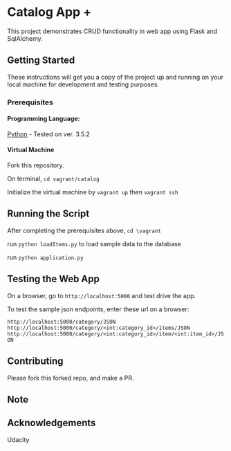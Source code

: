 
# Catalog App +

This project demonstrates CRUD functionality in web app using Flask and SqlAlchemy.

## Getting Started

These instructions will get you a copy of the project up and running on your local machine for development and testing purposes.

### Prerequisites

#### Programming Language:

[Python](https://www.python.org/) - Tested on ver. 3.5.2

#### Virtual Machine

Fork this repository.

On terminal, `cd vagrant/catalog`

Initialize the virtual machine by `vagrant up` then `vagrant ssh`


## Running the Script

After completing the prerequisites above, `cd \vagrant`

run `python loadItems.py` to load sample data to the database

run `python application.py`

## Testing the Web App

On a browser, go to `http://localhost:5000` and test drive the app.

To test the sample json endpoints, enter these url on a browser:

`http://localhost:5000/category/JSON`
`http://localhost:5000/category/<int:category_id>/items/JSON`
`http://localhost:5000/category/<int:category_id>/item/<int:item_id>/JSON`


## Contributing

Please fork this forked repo, and make a PR.


## Note


## Acknowledgements

Udacity

